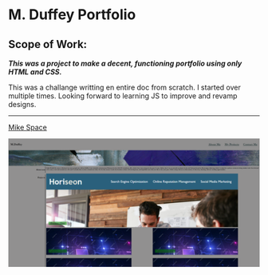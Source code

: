 # M. Duffey Portfolio
## **Scope of Work:**
**_This was a project to make a decent, functioning portfolio using only HTML and CSS._**

This was a challange writting en entire doc from scratch. I started over multiple times. Looking forward to learning JS to improve and revamp designs. 
___
[Mike Space][def]


[def]: https://mtduffey36.github.io/mtduffey-portfolio/

![example website](/assets/images/portfolioss.PNG)
